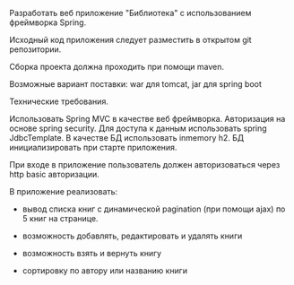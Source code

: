  Разработать веб приложение "Библиотека" с использованием фреймворка Spring.

Исходный код приложения следует разместить в открытом git  репозитории.

Сборка проекта должна проходить при помощи maven.

Возможные вариант поставки: war для tomcat, jar для spring boot

Технические требования.

Использовать Spring MVC в качестве веб фреймворка. Авторизация на основе spring security. Для доступа к данным использовать spring JdbcTemplate. В качестве БД использовать inmemory h2. БД инициализировать при старте приложения.

При входе в приложение пользователь должен авторизоваться через http basic авторизации.

В приложение реализовать:

- вывод списка книг с динамической pagination (при помощи ajax) по 5 книг на странице.

- возможность добавлять, редактировать и удалять книги

- возможность взять и вернуть книгу

- сортировку по автору или названию книги
